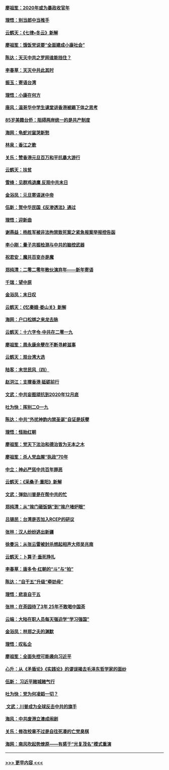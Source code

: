 #### [廖祖笙：2020年或为暴政收官年](../pages/nsc993/n11768216.md?t=01050901) 
#### [理悟：别当郎中当推手](../pages/nsc993/n11768243.md?t=01050901) 
#### [云鹤天：《七律▪冬云》新解](../pages/nsc993/n11768204.md?t=01050901) 
#### [廖祖笙：饿饭党说要“全面建成小康社会”](../pages/nsc993/n11767482.md?t=01050901) 
#### [陈达：天灭中共之罗网谁能挡住？](../pages/nsc993/n11767465.md?t=01050901) 
#### [李春草：天灭中共此其时](../pages/nsc993/n11767452.md?t=01050901) 
#### [振玉：寄语台湾](../pages/nsc993/n11767432.md?t=01050901) 
#### [理悟：小康在何方](../pages/nsc993/n11767394.md?t=01050901) 
#### [唐风：温哥华中学生课堂讲香港被踢下体之思考](../pages/nsc993/n11766848.md?t=01050901) 
#### [85岁美籍台侨：阻碍两岸统一的是共产制度](../pages/nsc993/n11765043.md?t=01050901) 
#### [海网：龟蛇对鼠哭新愁](../pages/nsc993/n11764895.md?t=01050901) 
#### [林泉：香江之歌](../pages/nsc993/n11764415.md?t=01050901) 
#### [关乐：赞香港元旦百万和平抗暴大游行](../pages/nsc993/n11764382.md?t=01050901) 
#### [云鹤天：扶贫](../pages/nsc993/n11764245.md?t=01050901) 
#### [雪绮：见群鸡退鹰  反观中共末日](../pages/nsc993/n11762112.md?t=01050901) 
#### [金浴凤：元旦寄语迷中帝](../pages/nsc993/n11761788.md?t=01050901) 
#### [伍新：贺中华民国《反渗透法》通过](../pages/nsc993/n11761994.md?t=01050901) 
#### [理悟：迎新曲](../pages/nsc993/n11761152.md?t=01050901) 
#### [谢燕益：杨胜军被非法拘禁致死案之紧急报案举报控告函](../pages/nsc993/n11756134.md?t=01050901) 
#### [李小刚：量子共振检测与中共的脑控武器](../pages/nsc993/n11754518.md?t=01050901) 
#### [祝君安：魔共百变亦是魔](../pages/nsc993/n11754469.md?t=01050901) 
#### [郑纯清：二零二零年散伙演弃年——新年寄语](../pages/nsc993/n11754195.md?t=01050901) 
#### [千瑞：望中原](../pages/nsc993/n11754159.md?t=01050901) 
#### [金浴凤：末日叹](../pages/nsc993/n11752359.md?t=01050901) 
#### [云鹤天：《忆秦娥‧娄山关》新解](../pages/nsc993/n11752348.md?t=01050901) 
#### [海网：户口松绑之来龙去脉](../pages/nsc993/n11752328.md?t=01050901) 
#### [云鹤天：十六字令‧中共在二零一九](../pages/nsc993/n11752305.md?t=01050901) 
#### [廖祖笙：周永康余孽在不断寻衅滋事](../pages/nsc993/n11751013.md?t=01050901) 
#### [云鹤天：观台湾大选](../pages/nsc993/n11751007.md?t=01050901) 
#### [陆客：末世民风（四）](../pages/nsc993/n11749203.md?t=01050901) 
#### [赵洪江：支撑香港 砥砺前行](../pages/nsc993/n11748482.md?t=01050901) 
#### [文武：中共妄图顽抗到2020年12月底](../pages/nsc993/n11748446.md?t=01050901) 
#### [吐为快：挥别二O一九](../pages/nsc993/n11748411.md?t=01050901) 
#### [陈达：中共“外扰神韵内禁圣诞”自证是妖孽](../pages/nsc993/n11748226.md?t=01050901) 
#### [理悟：怪胎红朝](../pages/nsc993/n11748206.md?t=01050901) 
#### [廖祖笙：党天下法治和德治皆为无本之木](../pages/nsc993/n11748135.md?t=01050901) 
#### [廖祖笙：杀人党血腥“执政”70年](../pages/nsc993/n11745144.md?t=01050901) 
#### [中立：神必严惩中共百年罪恶](../pages/nsc993/n11744970.md?t=01050901) 
#### [云鹤天：《采桑子‧重阳》新解](../pages/nsc993/n11744948.md?t=01050901) 
#### [文武：弹劾川普是在帮中共的忙](../pages/nsc993/n11744758.md?t=01050901) 
#### [郑纯清：从“挨门砸饭锅”到“挨户堵炉眼”](../pages/nsc993/n11744745.md?t=01050901) 
#### [吕锡民：台湾是否加入RCEP的研议](../pages/nsc993/n11744701.md?t=01050901) 
#### [张林：汉人纷纷逃出新疆](../pages/nsc993/n11743530.md?t=01050901) 
#### [徐曼沅：从张云雷被封杀想起相声大师吴兆南](../pages/nsc993/n11741816.md?t=01050901) 
#### [云鹤天：卜算子‧垂死挣扎](../pages/nsc993/n11739956.md?t=01050901) 
#### [李春草：唐多令‧红朝的“斗”与“拍”](../pages/nsc993/n11739830.md?t=01050901) 
#### [陈达：“自干五”升级“牵妨母”](../pages/nsc993/n11739724.md?t=01050901) 
#### [理悟：悲哀自干五](../pages/nsc993/n11739547.md?t=01050901) 
#### [张林：在茶园待了3年 25年不敢喝中国茶](../pages/nsc993/n11739240.md?t=01050901) 
#### [云端：大陆在职人员每天强迫学“学习强国”](../pages/nsc993/n11738735.md?t=01050901) 
#### [金浴凤：林郑之夫的渊默](../pages/nsc993/n11737735.md?t=01050901) 
#### [理悟：叹私企](../pages/nsc993/n11737715.md?t=01050901) 
#### [廖祖笙：全面失控可能袭向习近平](../pages/nsc993/n11737704.md?t=01050901) 
#### [心升：从《矛盾论》《实践论》的谬误揭去毛泽东哲学家的面纱](../pages/nsc993/n11736962.md?t=01050901) 
#### [伍新： 习近平赌城赌气行](../pages/nsc993/n11736929.md?t=01050901) 
#### [吐为快：党为何凌蹈一切？](../pages/nsc993/n11736915.md?t=01050901) 
#### [ 文武：川普成为全球反击中共的旗手](../pages/nsc993/n11736882.md?t=01050901) 
#### [海风：中共废港立澳成闹剧](../pages/nsc993/n11735857.md?t=01050901) 
#### [关乐：修改校章不过是自往死凑的亡党臭棋](../pages/nsc993/n11735097.md?t=01050901) 
#### [海网：南风吹起势燎原——有感于“光复茂名”模式重演](../pages/nsc993/n11732308.md?t=01050901) 

----
#### [ >>> 更早内容 <<< ](../indexes/nsc993-earlier.md)
